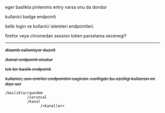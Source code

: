 <!--https://eksisozluk.com/23-ocak-2022-wolf-pubda-oldurulesiye-dovulmek--7154265--> 
eger baslikta pinlenmis entry varsa onu da dondur

kullanici badge endpointi


belki login ve kullanici islemleri endpointleri.

firefox veya chromedan session token parselama secenegi?

---

~~disamb calismiyor duzelt~~

~~/kanal endpointi olustur~~

~~tek bir baslik endpointi~~

~~kullanici, son entriler endpointini cagirsin. configde bu ozelligi kullansin mi diye sor~~

```
/basliklar/gundem
          /sorunsal
          /kanal
                /<kanallar>
```